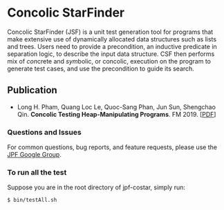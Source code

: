 # Concolic StarFinder #
Concolic StarFinder (JSF) is a unit test generation tool for programs that make extensive use of dynamically allocated data structures such as lists and trees. Users need to provide a precondition, an inductive predicate in separation logic, to describe the input data structure. CSF then performs mix of *con*crete and *sym*bolic, or concolic, execution on the program to generate test cases, and use the precondition to guide its search.

## Publication
- Long H. Pham, Quang Loc Le, Quoc-Sang Phan, Jun Sun, Shengchao Qin. **Concolic Testing Heap-Manipulating Programs**. FM 2019. \[[PDF](http://qsphan.github.io/papers/fm19.pdf)\]

### Questions and Issues ###
For common questions, bug reports, and feature requests, please use the [JPF Google Group](http://groups.google.com/group/java-pathfinder).

### To run all the test
Suppose you are in the root directory of jpf-costar, simply run:

```bash
$ bin/testAll.sh
```
